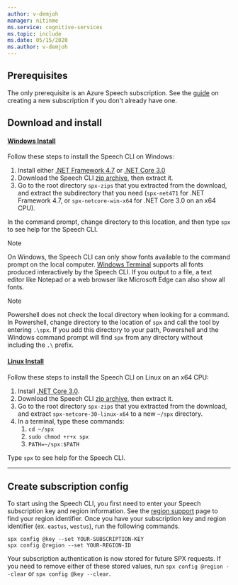 ```yaml
---
author: v-demjoh
manager: nitinme
ms.service: cognitive-services
ms.topic: include
ms.date: 05/15/2020
ms.author: v-demjoh
---
```


## Prerequisites

The only prerequisite is an Azure Speech subscription. See the [guide](../get-started.md#new-resource) on creating a new subscription if you don't already have one.

## Download and install

#### [Windows Install](#tab/windowsinstall)

Follow these steps to install the Speech CLI on Windows:

1. Install either [.NET Framework 4.7](https://dotnet.microsoft.com/download/dotnet-framework/net471) or [.NET Core 3.0](https://dotnet.microsoft.com/download/dotnet-core/3.0)
2. Download the Speech CLI [zip archive](https://aka.ms/speech/spx-zips.zip), then extract it.
3. Go to the root directory `spx-zips` that you extracted from the download, and extract the subdirectory that you need (`spx-net471` for .NET Framework 4.7, or `spx-netcore-win-x64` for .NET Core 3.0 on an x64 CPU).

In the command prompt, change directory to this location, and then type `spx` to see help for the Speech CLI.

> [!NOTE]
> On Windows, the Speech CLI can only show fonts available to the command prompt on the local computer.
> [Windows Terminal](https://www.microsoft.com/en-us/p/windows-terminal/9n0dx20hk701) supports all fonts produced interactively by the Speech CLI.
> If you output to a file, a text editor like Notepad or a web browser like Microsoft Edge can also show all fonts.

> [!NOTE]
> Powershell does not check the local directory when looking for a command. In Powershell, change directory to the location of `spx` and call the tool by entering `.\spx`.
> If you add this directory to your path, Powershell and the Windows command prompt will find `spx` from any directory without including the `.\` prefix.

#### [Linux Install](#tab/linuxinstall)

Follow these steps to install the Speech CLI on Linux on an x64 CPU:

1. Install [.NET Core 3.0](https://dotnet.microsoft.com/download/dotnet-core/3.0).
2. Download the Speech CLI [zip archive](https://aka.ms/speech/spx-zips.zip), then extract it.
3. Go to the root directory `spx-zips` that you extracted from the download, and extract `spx-netcore-30-linux-x64` to a new `~/spx` directory.
4. In a terminal, type these commands:
   1. `cd ~/spx`
   2. `sudo chmod +r+x spx`
   3. `PATH=~/spx:$PATH`

Type `spx` to see help for the Speech CLI.

***

## Create subscription config

To start using the Speech CLI, you first need to enter your Speech subscription key and region information. 
See the [region support](https://docs.microsoft.com/azure/cognitive-services/speech-service/regions#speech-sdk) page to find your region identifier. 
Once you have your subscription key and region identifier (ex. `eastus`, `westus`), run the following commands.

```shell
spx config @key --set YOUR-SUBSCRIPTION-KEY
spx config @region --set YOUR-REGION-ID
```

Your subscription authentication is now stored for future SPX requests. If you need to remove either of these stored values, run `spx config @region --clear` or `spx config @key --clear`.
